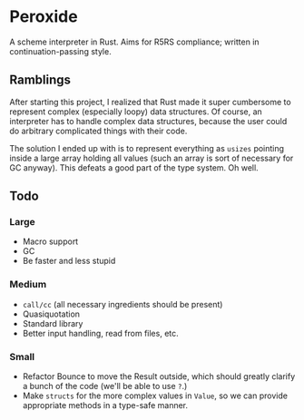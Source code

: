 # Peroxide

A scheme interpreter in Rust. Aims for R5RS compliance; written in
continuation-passing style.

## Ramblings

After starting this project, I realized that Rust made it super
cumbersome to represent complex (especially loopy) data structures. Of
course, an interpreter has to handle complex data structures, because
the user could do arbitrary complicated things with their code. 

The solution I ended up with is to represent everything as `usizes`
pointing inside a large array holding all values (such an array is
sort of necessary for GC anyway). This defeats a good part of the type
system. Oh well.

## Todo

### Large

* Macro support
* GC
* Be faster and less stupid

### Medium

* `call/cc` (all necessary ingredients should be present)
* Quasiquotation
* Standard library
* Better input handling, read from files, etc.

### Small

* Refactor Bounce to move the Result outside, which should greatly clarify
a bunch of the code (we'll be able to use `?`.)
* Make `structs` for the more complex values in `Value`, so we can
provide appropriate methods in a type-safe manner.
